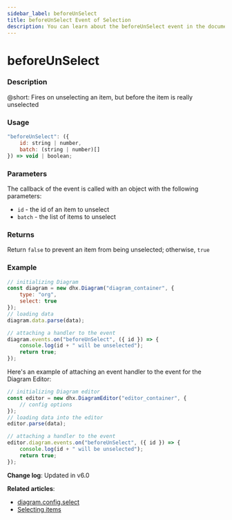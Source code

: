 ```yaml
---
sidebar_label: beforeUnSelect
title: beforeUnSelect Event of Selection
description: You can learn about the beforeUnSelect event in the documentation of the DHTMLX JavaScript Diagram library. Browse developer guides and API reference, try out code examples and live demos, and download a free 30-day evaluation version of DHTMLX Diagram.
---
```


# beforeUnSelect

### Description

@short: Fires on unselecting an item, but before the item is really unselected

### Usage

~~~jsx
"beforeUnSelect": ({
    id: string | number, 
    batch: (string | number)[]
}) => void | boolean;
~~~

### Parameters

The callback of the event is called with an object with the following parameters:

- `id` - the id of an item to unselect
- `batch` - the list of items to unselect

### Returns

Return `false` to prevent an item from being unselected; otherwise, `true`

### Example

~~~jsx {9-13}
// initializing Diagram
const diagram = new dhx.Diagram("diagram_container", { 
    type: "org", 
    select: true        
});
// loading data
diagram.data.parse(data);

// attaching a handler to the event
diagram.events.on("beforeUnSelect", ({ id }) => {
    console.log(id + " will be unselected");
    return true;
});
~~~

Here's an example of attaching an event handler to the event for the Diagram Editor:

~~~jsx {8-12}
// initializing Diagram editor
const editor = new dhx.DiagramEditor("editor_container", {  
    // config options
});
// loading data into the editor
editor.parse(data);

// attaching a handler to the event
editor.diagram.events.on("beforeUnSelect", ({ id }) => {
    console.log(id + " will be unselected");
    return true;
});
~~~

**Change log**: Updated in v6.0

**Related articles**:  

- [diagram.config.select](../../../api/diagram/select_property/)
- [Selecting items](../../../guides/manipulating_items/#selecting-items)
